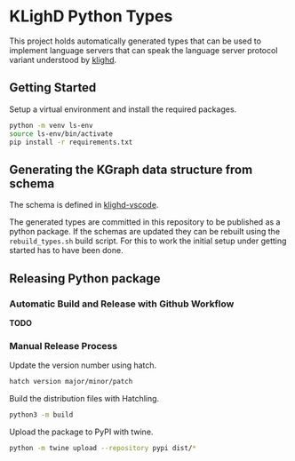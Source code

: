 # KLighD Python Types
This project holds automatically generated types that can be used to implement language servers that can speak the language server protocol variant understood by [klighd](https://github.com/kieler/klighd-vscode).

## Getting Started
Setup a virtual environment and install the required packages.
```sh
python -m venv ls-env
source ls-env/bin/activate
pip install -r requirements.txt
```

## Generating the KGraph data structure from schema
The schema is defined in [klighd-vscode](https://github.com/kieler/klighd-vscode/tree/main/schema/SKGraphSchema.json).

The generated types are committed in this repository to be published as a python package. If the schemas are updated they can be rebuilt using the `rebuild_types.sh` build script.
For this to work the initial setup under getting started has to have been done.

## Releasing Python package

### Automatic Build and Release with Github Workflow
**TODO**

### Manual Release Process
Update the version number using hatch.
```sh
hatch version major/minor/patch
```
Build the distribution files with Hatchling.
```sh
python3 -m build
```
Upload the package to PyPI with twine.
```sh
python -m twine upload --repository pypi dist/*
```